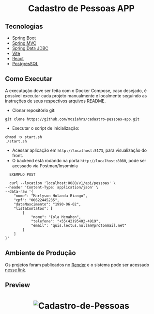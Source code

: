 <h1 align="center">
  Cadastro de Pessoas APP
</h1>

## Tecnologias
 
- [Spring Boot](https://spring.io/projects/spring-boot)
- [Spring MVC](https://docs.spring.io/spring-framework/reference/web/webmvc.html)
- [Spring Data JDBC](https://spring.io/projects/spring-data-jdbc)
- [Vite](https://vitejs.dev)
- [React](https://pt-br.react.dev)
- [PostgresSQL](https://www.postgresql.org/docs/)

## Como Executar

A executação deve ser feita com o Docker Compose, caso desejado, é possível executar cada projeto manualmente e localmente seguindo as instruções de seus respectivos arquivos README.

- Clonar repositório git:
```
git clone https://github.com/mosiahrs/cadastro-pessoas-app.git
```
- Executar o script de inicialização:
```
chmod +x start.sh
./start.sh
```
- Acessar aplicação em `http://localhost:5173`, para visualização do front.
- O backend está rodando na porta `http://localhost:8080`, pode ser acessado via Postman/Insominia

```
  EXEMPLO POST 

  curl --location 'localhost:8080/v1/api/pessoas' \
--header 'Content-Type: application/json' \
--data-raw '{
	"nome": "Marlyson Holanda Biango",
	"cpf": "00622445235",
	"dataNascimento": "1990-06-02",
	"listaContatos": [
		{
			"nome": "Iola Mcmahon",
			"telefone": "+55(42)95402-4919",
			"email": "quis.lectus.nullam@protonmail.net"
		}
	]
}'
```

## Ambiente de Produção

Os projetos foram publicados no [Render](https://render.com) e o sistema pode ser acessado [nesse link](https://cadastro-pessoas-app.onrender.com/).

## Preview
<h1 align="center">
	
![Cadastro-de-Pessoas](https://github.com/mosiahrs/cadastro-pessoas-app/assets/100864562/85223432-a849-401e-8942-3b45a122dbed)

</h1>


